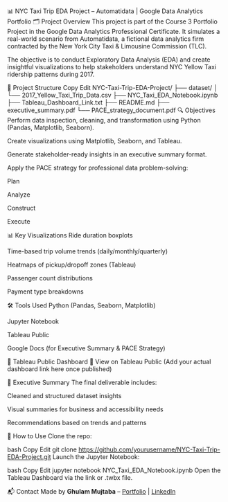 📊 NYC Taxi Trip EDA Project – Automatidata | Google Data Analytics Portfolio
🗂 Project Overview
This project is part of the Course 3 Portfolio Project in the Google Data Analytics Professional Certificate. It simulates a real-world scenario from Automatidata, a fictional data analytics firm contracted by the New York City Taxi & Limousine Commission (TLC).

The objective is to conduct Exploratory Data Analysis (EDA) and create insightful visualizations to help stakeholders understand NYC Yellow Taxi ridership patterns during 2017.

📁 Project Structure
Copy
Edit
NYC-Taxi-Trip-EDA-Project/
├── dataset/
│   └── 2017_Yellow_Taxi_Trip_Data.csv
├── NYC_Taxi_EDA_Notebook.ipynb
├── Tableau_Dashboard_Link.txt
├── README.md
├── executive_summary.pdf
└── PACE_strategy_document.pdf
🔍 Objectives
Perform data inspection, cleaning, and transformation using Python (Pandas, Matplotlib, Seaborn).

Create visualizations using Matplotlib, Seaborn, and Tableau.

Generate stakeholder-ready insights in an executive summary format.

Apply the PACE strategy for professional data problem-solving:

Plan

Analyze

Construct

Execute

📊 Key Visualizations
Ride duration boxplots

Time-based trip volume trends (daily/monthly/quarterly)

Heatmaps of pickup/dropoff zones (Tableau)

Passenger count distributions

Payment type breakdowns

🛠 Tools Used
Python (Pandas, Seaborn, Matplotlib)

Jupyter Notebook

Tableau Public

Google Docs (for Executive Summary & PACE Strategy)

🔗 Tableau Public Dashboard
📌 View on Tableau Public (Add your actual dashboard link here once published)

📄 Executive Summary
The final deliverable includes:

Cleaned and structured dataset insights

Visual summaries for business and accessibility needs

Recommendations based on trends and patterns

📌 How to Use
Clone the repo:

bash
Copy
Edit
git clone https://github.com/yourusername/NYC-Taxi-Trip-EDA-Project.git
Launch the Jupyter Notebook:

bash
Copy
Edit
jupyter notebook NYC_Taxi_EDA_Notebook.ipynb
Open the Tableau Dashboard via the link or .twbx file.

📬 Contact
Made by **Ghulam Mujtaba** – [Portfolio](https://ghulammujtaba.com) | [LinkedIn](https://linkedin.com/in/ghulamujtabaofficial)

